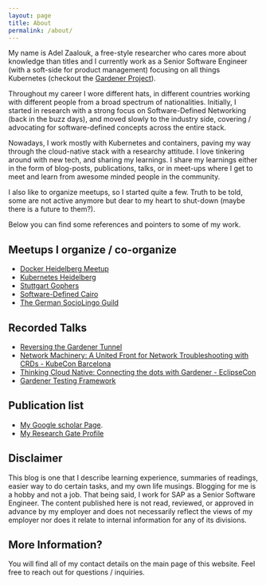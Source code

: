 ```yaml
---
layout: page
title: About
permalink: /about/
---
```


My name is Adel Zaalouk, a free-style researcher who cares more about knowledge than titles and I currently work as a Senior Software Engineer (with a soft-side for product management) focusing on all things Kubernetes (checkout the [Gardener Project](https://github.com/gardener)).

Throughout my career I wore different hats, in different countries working with different people from a broad spectrum of nationalities. Initially, I started in research with a strong focus on Software-Defined Networking (back in the buzz days), and moved slowly to the industry side, covering / advocating for software-defined concepts across the entire stack.

Nowadays, I work mostly with Kubernetes and containers, paving my way through the cloud-native stack with a researchy attitude. I love tinkering around with new tech, and sharing my learnings. I share my learnings either in the form of blog-posts, publications, talks, or in meet-ups where I get to meet and learn from awesome minded people in the community.

I also like to organize meetups, so I started quite a few. Truth to be told, some are not active anymore but dear to my heart to shut-down (maybe there is a future to them?).


Below you can find some references and pointers to some of my work.

## Meetups I organize / co-organize

- [Docker Heidelberg Meetup](https://www.meetup.com/Docker-Heidelberg/)
- [Kubernetes Heidelberg](https://www.meetup.com/Rhein-Neckar-Kubernetes/)
- [Stuttgart Gophers](https://www.meetup.com/Stuttgart-Gophers/)
- [Software-Defined Cairo](https://www.meetup.com/Software-Defined-Cairo/)
- [The German SocioLingo Guild](https://www.meetup.com/The-German-SocioLingo-Guild/)

## Recorded Talks

- [Reversing the Gardener Tunnel](https://www.youtube.com/watch?v=wSk-gdf4VJM)
- [Network Machinery: A United Front for Network Troubleshooting with CRDs - KubeCon Barcelona](https://www.youtube.com/watch?v=JsJoRkmzoa0)
- [Thinking Cloud Native: Connecting the dots with Gardener - EclipseCon](https://www.youtube.com/watch?v=bfw22WPg99A&t=1558s)
- [Gardener Testing Framework](https://www.youtube.com/watch?v=xWxg41M-q8o&list=PLozz-rrEP0dt-EJ7N9fuQGtX7t5u9LX9u&index=32)


## Publication list

- [My Google scholar Page](https://scholar.google.de/citations?user=eirZEv0AAAAJ&hl=en).
- [My Research Gate Profile](https://www.researchgate.net/profile/Adel_Zaalouk)


## Disclaimer

This blog is one that I describe learning experience, summaries of readings, easier way to do certain tasks, and my own life musings. Blogging for me is a hobby and not a job. That being said, I work for SAP as a Senior Software Engineer. The content published here is not read, reviewed, or approved in advance by my employer and does not necessarily reflect the views of my employer nor does it relate to internal information for any of its divisions.

## More Information?

You will find all of my contact details on the main page of this website. Feel free to reach out for questions / inquiries.
